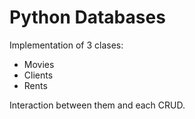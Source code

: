 # Python Databases

Implementation of 3 clases:

- Movies
- Clients
- Rents

Interaction between them and each CRUD.
